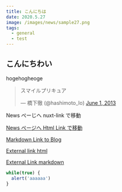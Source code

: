 ```yaml
---
title: こんにちは
date: 2020.5.27
image: /images/news/sample27.png
tags: 
  - general
  - test
---
```


## こんにちわい

hogehogheoge

<blockquote class="twitter-tweet"><p lang="ja" dir="ltr">スマイルプリキュア</p>&mdash; 橋下徹 (@hashimoto_lo) <a href="https://twitter.com/hashimoto_lo/status/340640143058825216?ref_src=twsrc%5Etfw">June 1, 2013</a></blockquote> <script async src="https://platform.twitter.com/widgets.js" charset="utf-8"></script>

<nuxt-link to="/news">News ぺーじへ nuxt-link で移動</nuxt-link>

<a href="/news">News ページへ Html Link で移動</a>

[Markdown Link to Blog](/news)

<a href="https://nuxtjs.org">External link html</a>

[External Link markdown](https://nuxtjs.org)

```js
while(true) {
  alert('aaaaaa')
}
```
